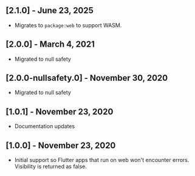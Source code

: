 ## [2.1.0] - June 23, 2025

* Migrates to `package:web` to support WASM.

## [2.0.0] - March 4, 2021

* Migrated to null safety

## [2.0.0-nullsafety.0] - November 30, 2020

* Migrated to null safety

## [1.0.1] - November 23, 2020

* Documentation updates

## [1.0.0] - November 23, 2020

* Initial support so Flutter apps that run on web won't encounter errors. Visibility is returned as false.
